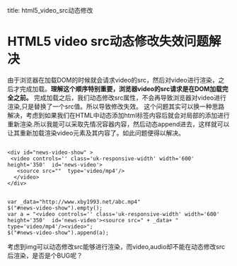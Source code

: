 title: html5_video_src动态修改 

#  HTML5 video src动态修改失效问题解决 
由于浏览器在加载DOM的时候就会请求video的src，然后对video进行渲染，之后才完成加载。**理解这个顺序特别重要，浏览器video的src请求是在DOM加载完全之前。**
完成加载之后，我们动态修改src属性，不会再导致浏览器对video进行渲染,只是替换了一个src值。所以导致修改失效。
这个问题其实可以换一种思路解决，考虑到如果我们在HTML中动态添加html标签内容后就会对局部的添加进行重新渲染.所以我能可以采取先情况容器内容，然后动态append进去，这样就可以让其重新加载渲染video元素及其内容了。如此问题便得以解决。
```

<div id="news-video-show" >
 <video controls='' class='uk-responsive-width' width='600' height='350'  id='news-video'>
   <source src=""  type='video/mp4'/>
  </video>
</div>

```
```

var _data="http://www.xby1993.net/abc.mp4"
$("#news-video-show").empty();
var a = "<video controls='' class='uk-responsive-width' width='600' height='350'  id='news-video'><source src=" + _data+ "  type='video/mp4'/><video>";
$("#news-video-show").append(a);

```
考虑到img可以动态修改src能够进行渲染，而video,audio却不能在动态修改src后渲染，是否是个BUG呢？